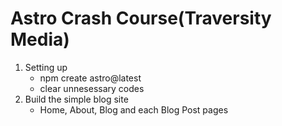 # Astro Crash Course(Traversity Media)

1. Setting up
   - npm create astro@latest
   - clear unnesessary codes
2. Build the simple blog site
   - Home, About, Blog and each Blog Post pages
